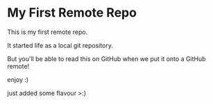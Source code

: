 # My First Remote Repo

This is my first remote repo.

It started life as a local git repository.

But you'll be able to read this on GitHub when we put it onto a GitHub remote!

enjoy :)

just added some flavour >:)

